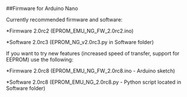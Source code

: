 ##Firmware for Arduino Nano

Currently recommended firmware and software:

  *Firmware 2.0rc2 (EPROM_EMU_NG_FW_2.0rc2.ino)
  
  *Software 2.0rc3 (EPROM_NG_v2.0rc3.py in Software folder)

If you want to try new features (increased speed of transfer, support for EEPROM) use the following:

  *Firmware 2.0rc8 (EPROM_EMU_NG_FW_2.0rc8.ino - Arduino sketch)
  
  *Software 2.0rc8 (EPROM_EMU_NG_2.0rc8.py - Python script located in Software folder)
